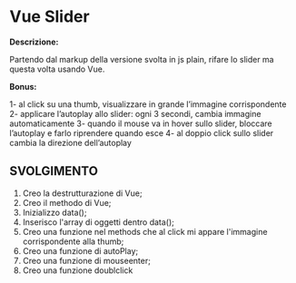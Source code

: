 Vue Slider
===

**Descrizione:**

Partendo dal markup della versione svolta in js plain, rifare lo slider ma questa volta usando Vue.

**Bonus:**

1- al click su una thumb, visualizzare in grande l’immagine corrispondente
2- applicare l’autoplay allo slider: ogni 3 secondi, cambia immagine automaticamente
3- quando il mouse va in hover sullo slider, bloccare l’autoplay e farlo riprendere quando esce
4- al doppio click sullo slider cambia la direzione dell’autoplay

## SVOLGIMENTO

1.  Creo la destrutturazione di Vue;
2.  Creo il methodo di Vue;
3.  Inizializzo data();
4.  Inserisco l'array di oggetti dentro data();
5.  Creo una funzione nel methods che al click mi appare l'immagine corrispondente alla thumb;
6.  Creo una funzione di autoPlay;
7.  Creo una funzione di mouseenter;
8.  Creo una funzione doublclick